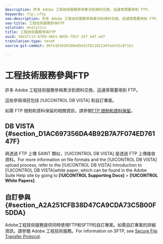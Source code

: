 ```yaml
---
description: 許多 Adobe 工程技術服務參與牽涉到資料交換，這通常需要用到 FTP。
keywords: ftp；sftp
seo-description: 許多 Adobe 工程技術服務參與牽涉到資料交換，這通常需要用到 FTP。
seo-title: 工程技術服務參與FTP
solution: Analytics
title: 工程技術服務參與FTP
uuid: 38d1fc13-b709-4661-805b-7b57 a57 a47 a47
translation-type: tm+mt
source-git-commit: 86fe1b3650100a05e52fb2102134fee515c871b1

---
```



# 工程技術服務參與FTP

許多 Adobe 工程技術服務參與牽涉到資料交換，這通常需要用到 FTP。

這些參與項目包括 [!UICONTROL DB VISTA] 和自訂專案。

如需 FTP 限制和資料保留的相關資訊，請參閱[FTP 限制和資料保留](../../../export/ftp-and-sftp/ftp-limits.md#concept_8CAA1D8F27B3411AB902520AD6C9A70E)。

## DB VISTA {#section_D1AC697356DA4B92B7A7F074ED76147F}

與透過 FTP 上傳 SAINT 類似，[!UICONTROL DB VISTA] 是透過 FTP 上傳接收資料。For more information on file formats and the [!UICONTROL DB VISTA] upload process, refer to the [!UICONTROL DB VISTA] Introduction to [!UICONTROL DB VISTA]white paper, which can be found in the Adobe Suite Help site by going to **[!UICONTROL Supporting Docs]** &gt; **[!UICONTROL White Papers]**.

## 自訂參與 {#section_A2A251CFB38D47CA9CDA73C5B00F5DDA}

Adobe工程技術服務提供同時使用FTP和SFTP的自訂專案。如需自訂專案的詳細資訊，請參閱 Adobe 工程技術服務。For information on SFTP, see [Secure File Transfer Protocol](../../../export/ftp-and-sftp/c-sftp/ftp-sftp.md#concept_08905F69AE2445FFB167D8AEE68390DC).

